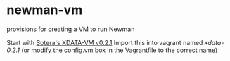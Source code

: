 
# newman-vm

provisions for creating a VM to run Newman


Start with [Sotera's XDATA-VM v0.2.1](https://github.com/Sotera/xdata-vm) 
Import this into vagrant named *xdata-0.2.1* (or modify the config.vm.box in the Vagrantfile to the correct name)
